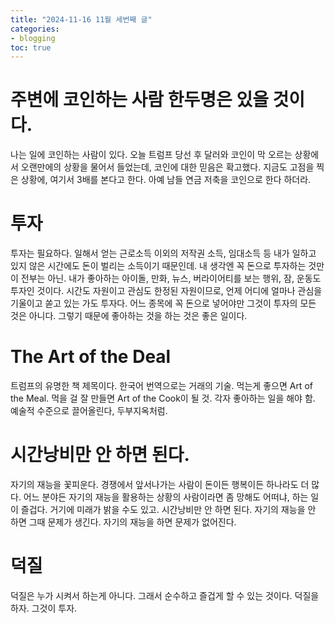 ```yaml
---
title: "2024-11-16 11월 세번째 글"
categories:
- blogging
toc: true
---
```


주변에 코인하는 사람 한두명은 있을 것이다.
=

나는 일에 코인하는 사람이 있다. 오늘 트럼프 당선 후 달러와 코인이 막 오르는 상황에서 오랜만에의 상황을 물어서 들었는데, 코인에 대한 믿음은 확고했다. 지금도 고점을 찍은 상황에, 여기서 3배를 본다고 한다. 아예 남들 연금 저축을 코인으로 한다 하더라.

투자
=

투자는 필요하다. 일해서 얻는 근로소득 이외의 저작권 소득, 임대소득 등 내가 일하고 있지 않은 시간에도 돈이 벌리는 소득이기 때문인데. 내 생각엔 꼭 돈으로 투자하는 것만이 전부는 아닌. 내가 좋아하는 아이돌, 만화, 뉴스, 버라이어티를 보는 행위, 잠, 운동도 투자인 것이다. 시간도 자원이고 관심도 한정된 자원이므로, 언제 어디에 얼마나 관심을 기울이고 쏟고 있는 가도 투자다. 어느 종목에 꼭 돈으로 넣어야만 그것이 투자의 모든 것은 아니다. 그렇기 때문에 좋아하는 것을 하는 것은 좋은 일이다.

The Art of the Deal
=

트럼프의 유명한 책 제목이다. 한국어 번역으로는 거래의 기술. 먹는게 좋으면 Art of the Meal. 먹을 걸 잘 만들면 Art of the Cook이 될 것. 각자 좋아하는 일을 해야 함. 예술적 수준으로 끌어올린다, 두부지옥처럼.

시간낭비만 안 하면 된다.
=

자기의 재능을 꽃피운다.
경쟁에서 앞서나가는 사람이 돈이든 행복이든 하나라도 더 많다.
어느 분야든 자기의 재능을 활용하는 상황의 사람이라면
좀 망해도 어떠냐, 하는 일이 즐겁다.
거기에 미래가 밝을 수도 있고.
시간낭비만 안 하면 된다.
자기의 재능을 안 하면 그때 문제가 생긴다.
자기의 재능을 하면 문제가 없어진다.

덕질
=

덕질은 누가 시켜서 하는게 아니다.
그래서 순수하고 즐겁게 할 수 있는 것이다.
덕질을 하자.
그것이 투자.